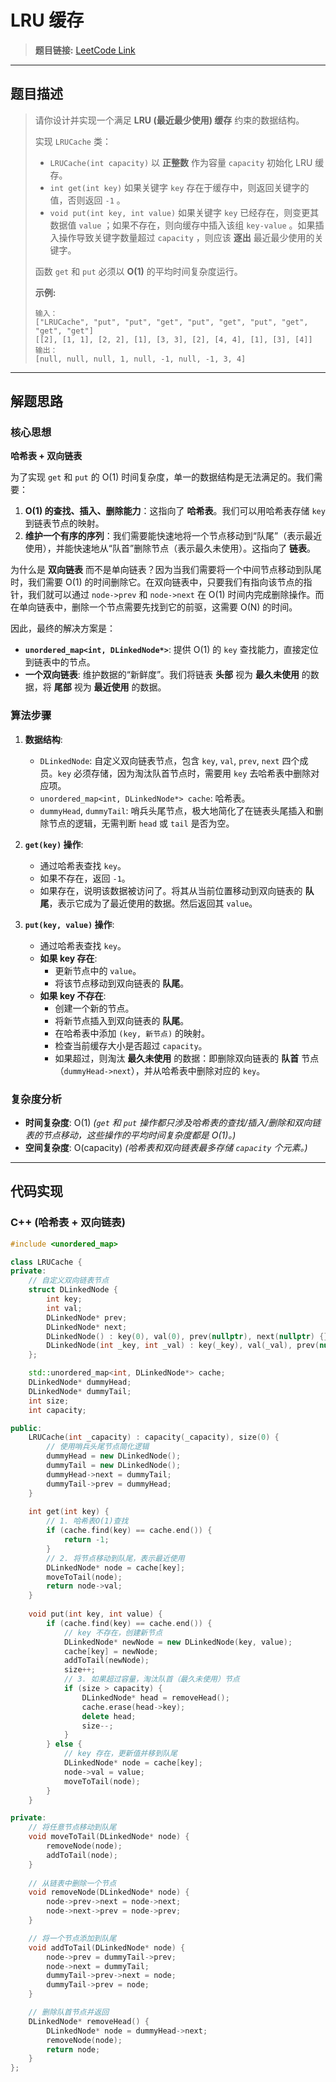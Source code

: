 # LRU 缓存

> **题目链接:** [LeetCode Link](https://leetcode.cn/problems/lru-cache/)

---

## 题目描述

> 请你设计并实现一个满足 **LRU (最近最少使用) 缓存** 约束的数据结构。
>
> 实现 `LRUCache` 类：
> *   `LRUCache(int capacity)` 以 **正整数** 作为容量 `capacity` 初始化 LRU 缓存。
> *   `int get(int key)` 如果关键字 `key` 存在于缓存中，则返回关键字的值，否则返回 `-1` 。
> *   `void put(int key, int value)` 如果关键字 `key` 已经存在，则变更其数据值 `value` ；如果不存在，则向缓存中插入该组 `key-value` 。如果插入操作导致关键字数量超过 `capacity` ，则应该 **逐出** 最近最少使用的关键字。
>
> 函数 `get` 和 `put` 必须以 **O(1)** 的平均时间复杂度运行。
>
> **示例:**
> ```
> 输入：
> ["LRUCache", "put", "put", "get", "put", "get", "put", "get", "get", "get"]
> [[2], [1, 1], [2, 2], [1], [3, 3], [2], [4, 4], [1], [3], [4]]
> 输出：
> [null, null, null, 1, null, -1, null, -1, 3, 4]
> ```

---

## 解题思路

### 核心思想
**哈希表 + 双向链表**

为了实现 `get` 和 `put` 的 O(1) 时间复杂度，单一的数据结构是无法满足的。我们需要：
1.  **O(1) 的查找、插入、删除能力**：这指向了 **哈希表**。我们可以用哈希表存储 `key` 到链表节点的映射。
2.  **维护一个有序的序列**：我们需要能快速地将一个节点移动到“队尾”（表示最近使用），并能快速地从“队首”删除节点（表示最久未使用）。这指向了 **链表**。

为什么是 **双向链表** 而不是单向链表？因为当我们需要将一个中间节点移动到队尾时，我们需要 O(1) 的时间删除它。在双向链表中，只要我们有指向该节点的指针，我们就可以通过 `node->prev` 和 `node->next` 在 O(1) 时间内完成删除操作。而在单向链表中，删除一个节点需要先找到它的前驱，这需要 O(N) 的时间。

因此，最终的解决方案是：
*   **`unordered_map<int, DLinkedNode*>`**: 提供 O(1) 的 `key` 查找能力，直接定位到链表中的节点。
*   **一个双向链表**: 维护数据的“新鲜度”。我们将链表 **头部** 视为 **最久未使用** 的数据，将 **尾部** 视为 **最近使用** 的数据。

### 算法步骤

1.  **数据结构**:
    *   `DLinkedNode`: 自定义双向链表节点，包含 `key`, `val`, `prev`, `next` 四个成员。`key` 必须存储，因为淘汰队首节点时，需要用 `key` 去哈希表中删除对应项。
    *   `unordered_map<int, DLinkedNode*> cache`: 哈希表。
    *   `dummyHead`, `dummyTail`: 哨兵头尾节点，极大地简化了在链表头尾插入和删除节点的逻辑，无需判断 `head` 或 `tail` 是否为空。

2.  **`get(key)` 操作**:
    *   通过哈希表查找 `key`。
    *   如果不存在，返回 `-1`。
    *   如果存在，说明该数据被访问了。将其从当前位置移动到双向链表的 **队尾**，表示它成为了最近使用的数据。然后返回其 `value`。

3.  **`put(key, value)` 操作**:
    *   通过哈希表查找 `key`。
    *   **如果 key 存在**:
        *   更新节点中的 `value`。
        *   将该节点移动到双向链表的 **队尾**。
    *   **如果 key 不存在**:
        *   创建一个新的节点。
        *   将新节点插入到双向链表的 **队尾**。
        *   在哈希表中添加 `(key, 新节点)` 的映射。
        *   检查当前缓存大小是否超过 `capacity`。
        *   如果超过，则淘汰 **最久未使用** 的数据：即删除双向链表的 **队首** 节点（`dummyHead->next`），并从哈希表中删除对应的 `key`。

### 复杂度分析
- **时间复杂度**: O(1)
  *(`get` 和 `put` 操作都只涉及哈希表的查找/插入/删除和双向链表的节点移动，这些操作的平均时间复杂度都是 O(1)。)*
- **空间复杂度**: O(capacity)
  *(哈希表和双向链表最多存储 `capacity` 个元素。)*

---

## 代码实现

### C++ (哈希表 + 双向链表)

```cpp
#include <unordered_map>

class LRUCache {
private:
    // 自定义双向链表节点
    struct DLinkedNode {
        int key;
        int val;
        DLinkedNode* prev;
        DLinkedNode* next;
        DLinkedNode() : key(0), val(0), prev(nullptr), next(nullptr) {}
        DLinkedNode(int _key, int _val) : key(_key), val(_val), prev(nullptr), next(nullptr) {}
    };

    std::unordered_map<int, DLinkedNode*> cache;
    DLinkedNode* dummyHead;
    DLinkedNode* dummyTail;
    int size;
    int capacity;

public:
    LRUCache(int _capacity) : capacity(_capacity), size(0) {
        // 使用哨兵头尾节点简化逻辑
        dummyHead = new DLinkedNode();
        dummyTail = new DLinkedNode();
        dummyHead->next = dummyTail;
        dummyTail->prev = dummyHead;
    }
    
    int get(int key) {
        // 1. 哈希表O(1)查找
        if (cache.find(key) == cache.end()) {
            return -1;
        }
        // 2. 将节点移动到队尾，表示最近使用
        DLinkedNode* node = cache[key];
        moveToTail(node);
        return node->val;
    }
    
    void put(int key, int value) {
        if (cache.find(key) == cache.end()) {
            // key 不存在，创建新节点
            DLinkedNode* newNode = new DLinkedNode(key, value);
            cache[key] = newNode;
            addToTail(newNode);
            size++;
            // 3. 如果超过容量，淘汰队首（最久未使用）节点
            if (size > capacity) {
                DLinkedNode* head = removeHead();
                cache.erase(head->key);
                delete head;
                size--;
            }
        } else {
            // key 存在，更新值并移到队尾
            DLinkedNode* node = cache[key];
            node->val = value;
            moveToTail(node);
        }
    }

private:
    // 将任意节点移动到队尾
    void moveToTail(DLinkedNode* node) {
        removeNode(node);
        addToTail(node);
    }
    
    // 从链表中删除一个节点
    void removeNode(DLinkedNode* node) {
        node->prev->next = node->next;
        node->next->prev = node->prev;
    }

    // 将一个节点添加到队尾
    void addToTail(DLinkedNode* node) {
        node->prev = dummyTail->prev;
        node->next = dummyTail;
        dummyTail->prev->next = node;
        dummyTail->prev = node;
    }

    // 删除队首节点并返回
    DLinkedNode* removeHead() {
        DLinkedNode* node = dummyHead->next;
        removeNode(node);
        return node;
    }
};
```